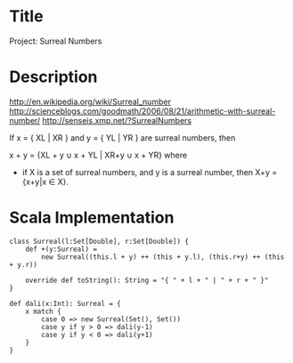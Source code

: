 # Title

Project: Surreal Numbers

# Description

http://en.wikipedia.org/wiki/Surreal_number
http://scienceblogs.com/goodmath/2006/08/21/arithmetic-with-surreal-number/
http://senseis.xmp.net/?SurrealNumbers

If x = { XL | XR } and y = { YL | YR } are surreal numbers, then

x + y = {XL + y ∪ x + YL | XR+y ∪ x + YR} where

* if X is a set of surreal numbers, and y is a surreal number, then X+y = {x+y|x ∈ X}.


# Scala Implementation


	class Surreal(l:Set[Double], r:Set[Double]) {
		def +(y:Surreal) = 
			new Surreal((this.l + y) ++ (this + y.l), (this.r+y) ++ (this + y.r))
	
		override def toString(): String = "{ " + l + " | " + r + " }"
	}

	def dali(x:Int): Surreal = {
		x match {
			case 0 => new Surreal(Set(), Set())
			case y if y > 0 => dali(y-1)
			case y if y < 0 => dali(y+1)
		}
	}
